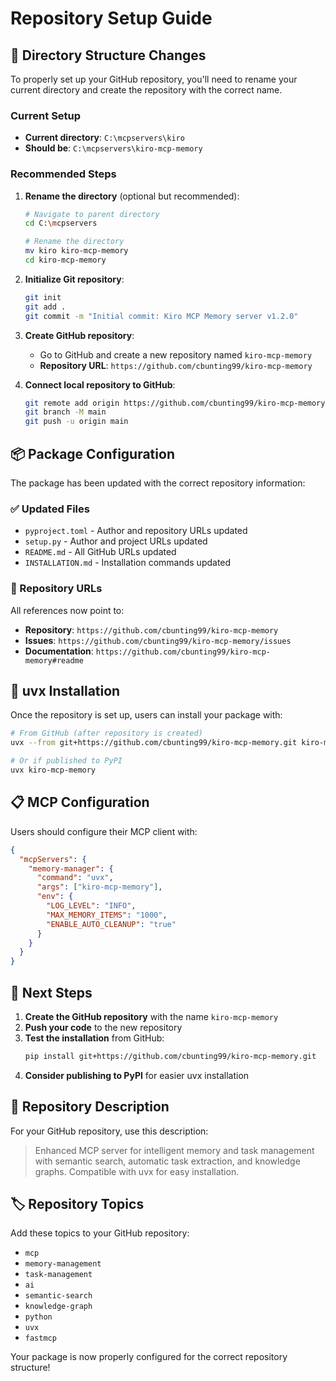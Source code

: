 # Repository Setup Guide

## 📁 Directory Structure Changes

To properly set up your GitHub repository, you'll need to rename your current directory and create the repository with the correct name.

### Current Setup
- **Current directory**: `C:\mcpservers\kiro`
- **Should be**: `C:\mcpservers\kiro-mcp-memory`

### Recommended Steps

1. **Rename the directory** (optional but recommended):
   ```bash
   # Navigate to parent directory
   cd C:\mcpservers
   
   # Rename the directory
   mv kiro kiro-mcp-memory
   cd kiro-mcp-memory
   ```

2. **Initialize Git repository**:
   ```bash
   git init
   git add .
   git commit -m "Initial commit: Kiro MCP Memory server v1.2.0"
   ```

3. **Create GitHub repository**:
   - Go to GitHub and create a new repository named `kiro-mcp-memory`
   - **Repository URL**: `https://github.com/cbunting99/kiro-mcp-memory`

4. **Connect local repository to GitHub**:
   ```bash
   git remote add origin https://github.com/cbunting99/kiro-mcp-memory.git
   git branch -M main
   git push -u origin main
   ```

## 📦 Package Configuration

The package has been updated with the correct repository information:

### ✅ Updated Files
- `pyproject.toml` - Author and repository URLs updated
- `setup.py` - Author and project URLs updated  
- `README.md` - All GitHub URLs updated
- `INSTALLATION.md` - Installation commands updated

### 🔗 Repository URLs
All references now point to:
- **Repository**: `https://github.com/cbunting99/kiro-mcp-memory`
- **Issues**: `https://github.com/cbunting99/kiro-mcp-memory/issues`
- **Documentation**: `https://github.com/cbunting99/kiro-mcp-memory#readme`

## 🚀 uvx Installation

Once the repository is set up, users can install your package with:

```bash
# From GitHub (after repository is created)
uvx --from git+https://github.com/cbunting99/kiro-mcp-memory.git kiro-mcp-memory

# Or if published to PyPI
uvx kiro-mcp-memory
```

## 📋 MCP Configuration

Users should configure their MCP client with:

```json
{
  "mcpServers": {
    "memory-manager": {
      "command": "uvx",
      "args": ["kiro-mcp-memory"],
      "env": {
        "LOG_LEVEL": "INFO",
        "MAX_MEMORY_ITEMS": "1000",
        "ENABLE_AUTO_CLEANUP": "true"
      }
    }
  }
}
```

## 🎯 Next Steps

1. **Create the GitHub repository** with the name `kiro-mcp-memory`
2. **Push your code** to the new repository
3. **Test the installation** from GitHub:
   ```bash
   pip install git+https://github.com/cbunting99/kiro-mcp-memory.git
   ```
4. **Consider publishing to PyPI** for easier uvx installation

## 📝 Repository Description

For your GitHub repository, use this description:
> Enhanced MCP server for intelligent memory and task management with semantic search, automatic task extraction, and knowledge graphs. Compatible with uvx for easy installation.

## 🏷️ Repository Topics

Add these topics to your GitHub repository:
- `mcp`
- `memory-management`
- `task-management`
- `ai`
- `semantic-search`
- `knowledge-graph`
- `python`
- `uvx`
- `fastmcp`

Your package is now properly configured for the correct repository structure!